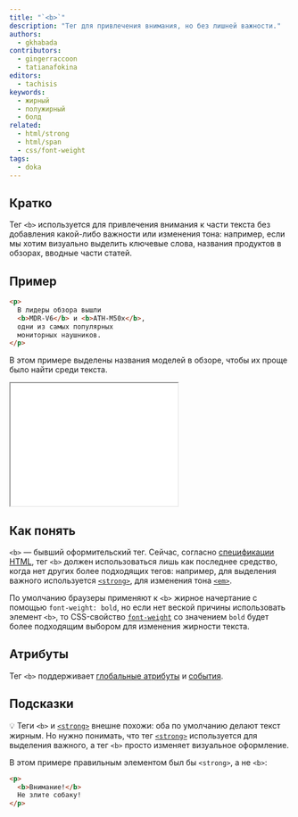 ```yaml
---
title: "`<b>`"
description: "Тег для привлечения внимания, но без лишней важности."
authors:
  - gkhabada
contributors:
  - gingerraccoon
  - tatianafokina
editors:
  - tachisis
keywords:
  - жирный
  - полужирный
  - болд
related:
  - html/strong
  - html/span
  - css/font-weight
tags:
  - doka
---
```


## Кратко

Тег `<b>` используется для привлечения внимания к части текста без добавления какой-либо важности или изменения тона: например, если мы хотим визуально выделить ключевые слова, названия продуктов в обзорах, вводные части статей.

## Пример

```html
<p>
  В лидеры обзора вышли
  <b>MDR-V6</b> и <b>ATH-M50x</b>,
  одни из самых популярных
  мониторных наушников.
</p>
```

В этом примере выделены названия моделей в обзоре, чтобы их проще было найти среди текста.

<iframe title="Пример использования" src="demos/view/" height="220"></iframe>

## Как понять

`<b>` — бывший оформительский тег. Сейчас, согласно [спецификации HTML](https://html.spec.whatwg.org/multipage/text-level-semantics.html#the-b-element), тег `<b>` должен использоваться лишь как последнее средство, когда нет других более подходящих тегов: например, для выделения важного используется [`<strong>`](/html/strong/), для изменения тона [`<em>`](/html/em/).

По умолчанию браузеры применяют к `<b>` жирное начертание с помощью `font-weight: bold`, но если нет веской причины использовать элемент `<b>`, то CSS-свойство [`font-weight`](/css/font-weight/) со значением `bold` будет более подходящим выбором для изменения жирности текста.

## Атрибуты

Тег `<b>` поддерживает [глобальные атрибуты](/html/global-attrs/) и [события](/js/events/).

## Подсказки

💡 Теги `<b>` и [`<strong>`](/html/strong/) внешне похожи: оба по умолчанию делают текст жирным. Но нужно понимать, что тег [`<strong>`](/html/strong/) используется для выделения важного, а тег `<b>` просто изменяет визуальное оформление.

В этом примере правильным элементом был бы `<strong>`, а не `<b>`:

```html
<p>
  <b>Внимание!</b>
  Не злите собаку!
</p>
```
